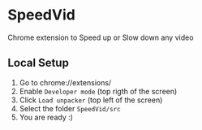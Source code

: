 # SpeedVid
Chrome extension to Speed up or Slow down any video

## Local Setup
1. Go to chrome://extensions/
2. Enable `Developer mode` (top rigth of the screen)
3. Click `Load unpacker` (top left of the screen)
4. Select the folder `SpeedVid/src`
5. You are ready :)